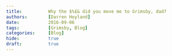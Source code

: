 ```yaml
---
title:          Why the $%£& did you move me to Grimsby, dad?
authors:        [Darren Hoyland]
date:           2016-09-06
tags:           [Grimsby, Blog]
categories:     [Blog]
hide:           true
draft:          true
---
```



